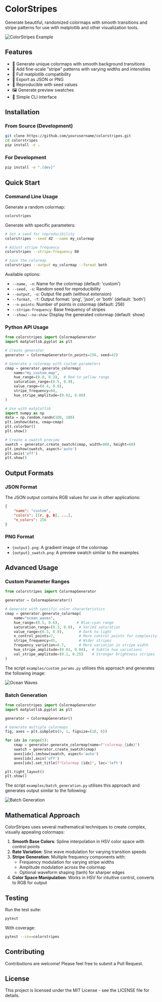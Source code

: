 # ColorStripes

Generate beautiful, randomized colormaps with smooth transitions and stripe patterns for use with matplotlib and other visualization tools.

![ColorStripes Example](media/showcase.png)

## Features

- 🎨 Generate unique colormaps with smooth background transitions
- 🌊 Add fine-scale "stripe" patterns with varying widths and intensities
- 🔧 Full matplotlib compatibility
- 💾 Export as JSON or PNG
- 🎲 Reproducible with seed values
- 🖼️ Generate preview swatches
- 🚀 Simple CLI interface

## Installation

### From Source (Development)

```bash
git clone https://github.com/yourusername/colorstripes.git
cd colorstripes
pip install -e .
```

### For Development

```bash
pip install -e ".[dev]"
```

## Quick Start

### Command Line Usage

Generate a random colormap:
```bash
colorstripes
```

Generate with specific parameters:
```bash
# Set a seed for reproducibility
colorstripes --seed 42 --name my_colormap

# Adjust stripe frequency
colorstripes --stripe-frequency 80

# Save the colormap
colorstripes --output my_colormap --format both
```

Available options:
- `--name, -n`: Name for the colormap (default: 'custom')
- `--seed, -s`: Random seed for reproducibility
- `--output, -o`: Output file path (without extension)
- `--format, -f`: Output format: 'png', 'json', or 'both' (default: 'both')
- `--n-points`: Number of points in colormap (default: 256)
- `--stripe-frequency`: Base frequency of stripes
- `--show/--no-show`: Display the generated colormap (default: show)

### Python API Usage

```python
from colorstripes import ColormapGenerator
import matplotlib.pyplot as plt

# Create generator
generator = ColormapGenerator(n_points=256, seed=42)

# Generate a colormap with custom parameters
cmap = generator.generate_colormap(
    name="my_custom_map",
    hue_range=(0.0, 0.3),  # Red to yellow range
    saturation_range=(0.5, 0.9),
    value_range=(0.4, 0.8),
    stripe_frequency=60,
    hue_stripe_amplitude=(0.02, 0.08)
)

# Use with matplotlib
import numpy as np
data = np.random.randn(100, 100)
plt.imshow(data, cmap=cmap)
plt.colorbar()
plt.show()

# Create a swatch preview
swatch = generator.create_swatch(cmap, width=800, height=60)
plt.imshow(swatch, aspect='auto')
plt.axis('off')
plt.show()
```

## Output Formats

### JSON Format
The JSON output contains RGB values for use in other applications:
```json
{
    "name": "custom",
    "colors": [[r, g, b], ...],
    "n_colors": 256
}
```

### PNG Format
- `{output}.png`: A gradient image of the colormap
- `{output}_swatch.png`: A preview swatch similar to the examples

## Advanced Usage

### Custom Parameter Ranges

```python
from colorstripes import ColormapGenerator

generator = ColormapGenerator()

# Generate with specific color characteristics
cmap = generator.generate_colormap(
    name="ocean_waves",
    hue_range=(0.5, 0.6),        # Blue-cyan range
    saturation_range=(0.3, 0.8),  # Varied saturation
    value_range=(0.3, 0.9),       # Dark to light
    n_control_points=7,           # More control points for complexity
    stripe_frequency=45,          # Wider stripes
    frequency_variation=0.7,      # More variation in stripe width
    hue_stripe_amplitude=(0.01, 0.04),  # Subtle hue variations
    val_stripe_amplitude=(0.1, 0.25)    # Stronger brightness stripes
)
```

The script `examples/custom_params.py` utilises this approach and generates the following image:

![Ocean Waves](media/ocean_waves.png)

### Batch Generation

```python
from colorstripes import ColormapGenerator
import matplotlib.pyplot as plt

generator = ColormapGenerator()

# Generate multiple colormaps
fig, axes = plt.subplots(5, 1, figsize=(10, 6))

for idx in range(5):
    cmap = generator.generate_colormap(name=f"colormap_{idx}")
    swatch = generator.create_swatch(cmap)
    axes[idx].imshow(swatch, aspect='auto')
    axes[idx].axis('off')
    axes[idx].set_title(f"Colormap {idx}", loc='left')

plt.tight_layout()
plt.show()
```

The script `examples/batch_generation.py` utilises this approach and generates output similar to the following:

![Batch Generation](media/batch_generation.png)

## Mathematical Approach

ColorStripes uses several mathematical techniques to create complex, visually appealing colormaps:

1. **Smooth Base Colors**: Spline interpolation in HSV color space with control points
2. **Rate Variation**: Sine wave modulation for varying transition speeds
3. **Stripe Generation**: Multiple frequency components with:
   - Frequency modulation for varying stripe widths
   - Amplitude modulation across the colormap
   - Optional waveform shaping (tanh) for sharper edges
4. **Color Space Manipulation**: Works in HSV for intuitive control, converts to RGB for output

## Testing

Run the test suite:
```bash
pytest
```

With coverage:
```bash
pytest --cov=colorstripes
```

## Contributing

Contributions are welcome! Please feel free to submit a Pull Request.

## License

This project is licensed under the MIT License - see the LICENSE file for details.